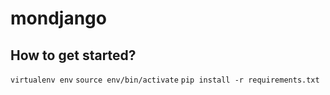 # mondjango
## How to get started? 
`virtualenv env`
`source env/bin/activate` 
`pip install -r requirements.txt` 